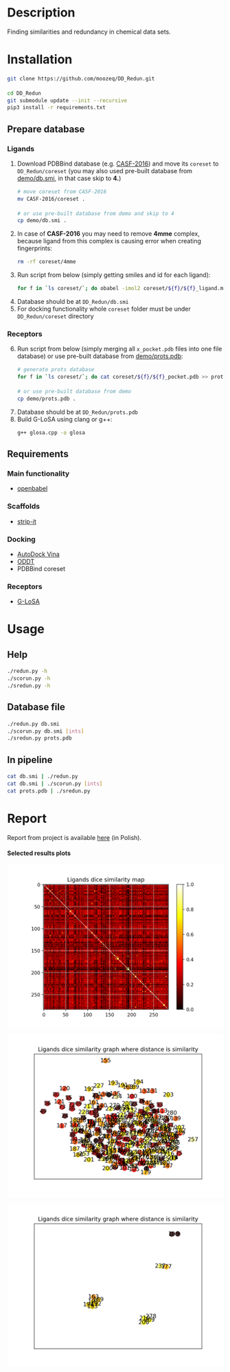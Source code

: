 # Description
Finding similarities and redundancy in chemical data sets.

# Installation

```bash
git clone https://github.com/moozeq/DD_Redun.git

cd DD_Redun
git submodule update --init --recursive
pip3 install -r requirements.txt
```

## Prepare database

### Ligands

1. Download PDBBind database (e.g. [CASF-2016](http://www.pdbbind.org.cn/casf.asp)) and move its `coreset` to `DD_Redun/coreset` (you may also used pre-built database from [demo/db.smi](demo/db.smi), in that case skip to **4.**)
    ```bash
    # move coreset from CASF-2016
    mv CASF-2016/coreset .

    # or use pre-built database from demo and skip to 4
    cp demo/db.smi .
    ```
2. In case of **CASF-2016** you may need to remove **4mme** complex, because ligand from this complex is causing error when creating fingerprints:
    ```bash
    rm -rf coreset/4mme
    ```
3. Run script from below (simply getting smiles and id for each ligand):
    ```bash
    for f in `ls coreset/`; do obabel -imol2 coreset/${f}/${f}_ligand.mol2 -osmi | awk '{print $1" "$2}' >> db.smi; done
    ```
4. Database should be at `DD_Redun/db.smi`
5. For docking functionality whole `coreset` folder must be under `DD_Redun/coreset` directory

### Receptors

6. Run script from below (simply merging all `x_pocket.pdb` files into one file database) or use pre-built database from [demo/prots.pdb](demo/prots.pdb):
    ```bash
    # generate prots database
    for f in `ls coreset/`; do cat coreset/${f}/${f}_pocket.pdb >> prots.pdb; done
    
    # or use pre-built database from demo
    cp demo/prots.pdb .
    ```
7. Database should be at `DD_Redun/prots.pdb`
8. Build G-LoSA using clang or g++:
    ```bash
    g++ glosa.cpp -o glosa
    ```

## Requirements
### Main functionality
- [openbabel](http://openbabel.org/wiki/Main_Page)

### Scaffolds
- [strip-it](http://silicos-it.be.s3-website-eu-west-1.amazonaws.com/software/strip-it/1.0.2/strip-it.html)

### Docking
- [AutoDock Vina](http://vina.scripps.edu/)
- [ODDT](https://pythonhosted.org/oddt/)
- PDBBind coreset

### Receptors
- [G-LoSA](https://compbio.lehigh.edu/GLoSA/index.html)

# Usage

## Help
```bash
./redun.py -h
./scorun.py -h
./sredun.py -h
```

## Database file
```bash
./redun.py db.smi
./scorun.py db.smi [ints]
./sredun.py prots.pdb
```

## In pipeline
```bash
cat db.smi | ./redun.py
cat db.smi | ./scorun.py [ints]
cat prots.pdb | ./sredun.py
```

# Report

Report from project is available [here](docs/Report_PL.pdf) (in Polish).

<html>
<body>
    <div>
        <h4>Selected results plots</h4>
        <p><img src="demo/all_no_threshold.png"></p>
        <p><img src="demo/all_no_threshold_dist.png"></p>
        <p><img src="demo/complex_1_t08_dist.png"></p>
    </div>
</body>
</html>